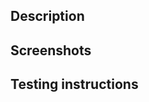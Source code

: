 <!--
    PLEASE REVIEW BEFORE OPENING
    PR guidelines:
    - Please fill out all sections where applicable!
    - PR title should be in the format <prefix>: <short description>
        - for a reminder of what prefixes are available, see here: https://github.com/angular/angular.js/blob/master/DEVELOPERS.md#-git-commit-guidelines
    - Add your tester as a reviewer and let them know when changes are ready for them to start looking at
    - Add "N/A" under any sections that are not applicable
-->

## Description

<!--
    Describe your changes and what problem they solve
    Link to any relevant documentation
-->

## Screenshots

<!-- Add any relevant screenshots of the change or fix -->

## Testing instructions

<!--
    Include any useful information that will help with testing this change specifically, if applicable
    General testing setup can be omitted - this should focus on setup unique to this PR
-->
